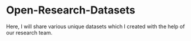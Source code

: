 # Open-Research-Datasets
Here, I will share various unique datasets which I created with the help of our research team.
